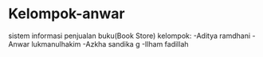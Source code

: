 # Kelompok-anwar
sistem informasi penjualan buku(Book Store)
kelompok:
-Aditya ramdhani
-Anwar lukmanulhakim
-Azkha sandika g
-Ilham fadillah
